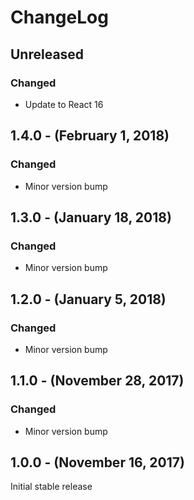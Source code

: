 ChangeLog
=========

Unreleased
-----------------
### Changed
* Update to React 16

1.4.0 - (February 1, 2018)
------------------
### Changed
* Minor version bump

1.3.0 - (January 18, 2018)
------------------
### Changed
* Minor version bump

1.2.0 - (January 5, 2018)
------------------
### Changed
* Minor version bump

1.1.0 - (November 28, 2017)
------------------
### Changed
* Minor version bump

1.0.0 - (November 16, 2017)
------------------
Initial stable release
